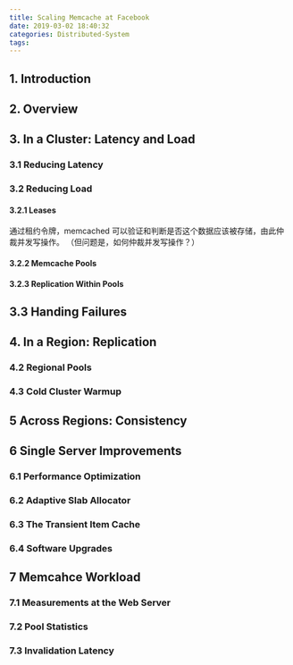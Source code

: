 ```yaml
---
title: Scaling Memcache at Facebook
date: 2019-03-02 18:40:32
categories: Distributed-System
tags:
---
```


## 1. Introduction

## 2. Overview

## 3. In a Cluster: Latency and Load

### 3.1 Reducing Latency

### 3.2 Reducing Load

#### 3.2.1 Leases


通过租约令牌，memcached 可以验证和判断是否这个数据应该被存储，由此仲裁并发写操作。 （但问题是，如何仲裁并发写操作？）


#### 3.2.2 Memcache Pools

#### 3.2.3 Replication Within Pools

## 3.3 Handing Failures

## 4. In a Region: Replication

### 4.2 Regional Pools

### 4.3 Cold Cluster Warmup

## 5 Across Regions: Consistency

## 6 Single Server Improvements

### 6.1 Performance Optimization

### 6.2 Adaptive Slab Allocator

### 6.3 The Transient Item Cache

### 6.4 Software Upgrades

## 7 Memcahce Workload

### 7.1 Measurements at the Web Server

### 7.2 Pool Statistics

### 7.3 Invalidation Latency
 
